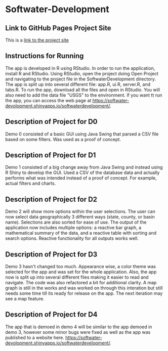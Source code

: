 # Softwater-Development
## Link to GitHub Pages Project Site
This is a [link to the project site](https://wilkthomas.github.io/Softwater-Development/)
## Instructions for Running
The app is developed in R using RStudio. In order to run the application, install R and RStudio.  Using RStudio, open the project doing Open Project and navigating to the project file in the SoftwaterDevelopment directory. The app is split up into several different file: app.R, ui.R, server.R, and tabs.R. To run the app, download all the files and open in RStudio.  You will also need to add the data file "USGS" to the environment.  If you want tt run the app, you can access the web page at https://softwater-devolopment.shinyapps.io/softwaterdevelopment/. 
## Description of Project for D0
Demo 0 consisted of a basic GUI using Java Swing that parsed a CSV file based on some filters. Was used as a proof of concept.
## Description of Project for D1
Demo 1 consisted of a big change away from Java Swing and instead using R Shiny to develop the GUI. Used a CSV of the database data and actually performs what was intended instead of a proof of concept. For example, actual filters and charts.
## Description of Project for D2
Demo 2 will show more options within the user selections.  The user can now select data geographically 3 different ways (state, county, or basin name).  Selections are also sorted for ease of use.  The output of the application now includes multiple options: a reactive bar graph, a mathematical summary of the data, and a reactive table with sorting and search options.  Reactive functionality for all outputs works well.
## Description of Project for D3
Demo 3 hasn't changed too much. Appearance wise, a color theme was selected for the app and was set for the whole application. Also, the app now is split up into several different files making it easier to read and navigate. The code was also refactored a bit for additional clarity. A map graph is still in the works and was worked on through this interation but still needs some time till its ready for release on the app. The next iteration may see a map feature.
## Description of Project for D4
The app that is demoed in demo 4 will be similar to the app demoed in demo 3, however some minor bugs were fixed as well as the app was published to a website here.   https://softwater-devolopment.shinyapps.io/softwaterdevelopment/. 
